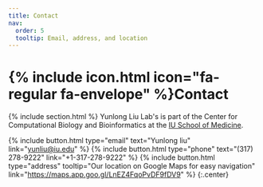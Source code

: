 ```yaml
---
title: Contact
nav:
  order: 5
  tooltip: Email, address, and location
---
```


# {% include icon.html icon="fa-regular fa-envelope" %}Contact

{% include section.html %}
Yunlong Liu Lab's is part of the Center for Computational Biology and Bioinformatics at the [IU School of Medicine](https://medicine.iu.edu/).

{%
  include button.html
  type="email"
  text="Yunlong liu"
  link="yunliu@iu.edu"
%}
{%
  include button.html
  type="phone"
  text="(317) 278-9222"
  link="+1-317-278-9222"
%}
{%
  include button.html
  type="address"
  tooltip="Our location on Google Maps for easy navigation"
  link="https://maps.app.goo.gl/LnEZ4FqoPvDF9fDV9"
%}
{:.center}
